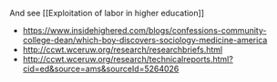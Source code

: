 And see [[Exploitation of labor in higher education]]

  - https://www.insidehighered.com/blogs/confessions-community-college-dean/which-boy-discovers-sociology-medicine-america
  - http://ccwt.wceruw.org/research/researchbriefs.html
  - http://ccwt.wceruw.org/research/technicalreports.html?cid=ed&source=ams&sourceId=5264026